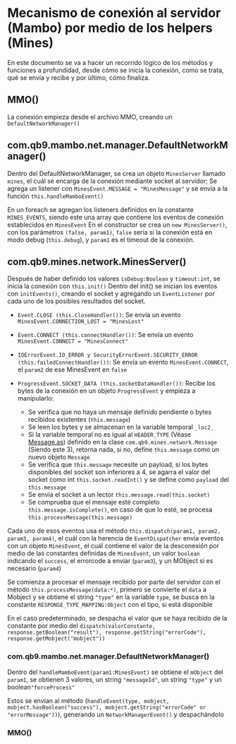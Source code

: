 # Mecanismo de conexión al servidor (Mambo) por medio de los helpers (Mines)
En este documento se va a hacer un recorrido lógico de los métodos y funciones a profundidad, desde cómo se inicia la conexión, como se trata, qué se envía y recibe y por último, cómo finaliza.

## MMO()
La conexión empieza desde el archivo MMO, creando un `DefaultNetworkManager()`

## com.qb9.mambo.net.manager.DefaultNetworkManager()
Dentro del DefaultNetworkManager, se crea un objeto `MinesServer` llamado `mines`, el cuál se encarga de la conexión mediante socket al servidor; Se agrega un listener con `MinesEvent.MESSAGE = "MinesMessage"` y se envía a la función `this.handleMamboEvent()`

En un foreach se agregan los listeners definidos en la constante `MINES_EVENTS`, siendo este una array que contiene los eventos de conexión establecidos en `MinesEvent`
En el constructor se crea un `new MinesServer()`, con los parámetros `(false, param1)`, `false` sería si la conexión está en modo debug (`this.debug`), y `param1` es el timeout de la conexión.



## com.qb9.mines.network.MinesServer()
Después de haber definido los valores `isDebug:Boolean` y `timeout:int`, se inicia la conexión con `this.init()`
Dentro del init() se inician los eventos con `initEvents()`, creando el socket y agregando un `EventListener` por cada uno de los posibles resultados del socket.

- `Event.CLOSE (this.CloseHandler())`: Se envía un evento `MinesEvent.CONNECTION_LOST = "MinesLost"`
- `Event.CONNECT (this.connectHandler())`: Se envía un evento `MinesEvent.CONNECT = "MinesConnect"`
- `IOErrorEvent.IO_ERROR y SecurityErrorEvent.SECURITY_ERROR (this.failedConnectHandler())`: Se envía un evento `MinesEvent.CONNECT`, el `param2` de ese MinesEvent en `false`
- `ProgressEvent.SOCKET_DATA (this.socketDataHandler())`: Recibe los bytes de la conexión en un objeto `ProgressEvent` y empieza a manipularlo:
  
  - Se verifica que no haya un mensaje definido pendiente o bytes recibidos existentes (`this.message`)
  - Se leen los bytes y se almacenan en la variable temporal `_loc2_`
  - Si la variable temporal no es igual al `HEADER_TYPE` (Véase [Message.as]) definido en la clase `com.qb9.mines.network.Message` (Siendo este 3), retorna nada, si no, define `this.message` como un nuevo objeto `Message`
  - Se verifica que `this.message` necesite un payload, si los bytes disponibles del socket son inferiores a 4, se agarra el valor del socket como int `this.socket.readInt()` y se define como `payload` del `this.message`
  - Se envía el socket a un lector `this.message.read(this.socket)`
  - Se comprueba que el mensaje esté completo `this.message.isComplete()`, en caso de que lo esté, se procesa `this.processMessage(this.message)`

Cada uno de esos eventos usa el método `this.dispatch(param1, param2, param3, param4)`, el cuál con la herencia de `EventDispatcher` envía eventos con un objeto `MinesEvent`, el cuál contiene el valor de la desconexión por medio de las constantes definidas de `MinesEvent`, un valor `boolean` indicando el `success`, el errorcode a enviar (`param3`), y un MObject si es necesario (`param4`)

Se comienza a procesar el mensaje recibido por parte del servidor con el método `this.processMessage(data:*)`, primero se convierte el `data` a Mobject y se obtiene el string `"type"` en la variable `type`, se busca en la constante `RESPONSE_TYPE_MAPPING:Object` con el tipo, si está disponible

En el caso predeterminado, se despacha el valor que se haya recibido de la constante por medio del `dispatch(valorConstante, response.getBoolean("result"), response.getString("errorCode"), response.getMobject("mobject"))`

### com.qb9.mambo.net.manager.DefaultNetworkManager()

Dentro del `handleMamboEvent(param1:MinesEvent)` se obtiene el `mObject` del `param1`, se obtienen 3 valores, un string `"messageId"`, un string `"type"` y un boolean`"forceProcess"`

Estos se envían al método (`handleEvent(type, mobject, mobject.hasBoolean("success"), mobject.getString("errorCode" or "errorMessage"))`), generando un `NetworkManagerEvent()` y despachándolo

### MMO()

[Message.as]: https://github.com/nikitacontreras/mgsc/blob/main/com/qb9/mines/network/Message.as#L11 "Message.as:L11"